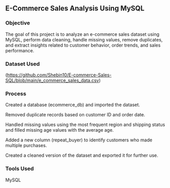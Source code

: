 ## E-Commerce Sales Analysis Using MySQL

### Objective
The goal of this project is to analyze an e-commerce sales dataset using MySQL, perform data cleaning, handle missing values, remove duplicates, and extract insights related to customer behavior, order trends, and sales performance.

### Dataset Used
(https://github.com/Shebin10/E-commerce-Sales-SQL/blob/main/e_commerce_sales_data.csv)


### Process
Created a database (ecommerce_db) and imported the dataset.

Removed duplicate records based on customer ID and order date.

Handled missing values using the most frequent region and shipping status and filled missing age values with the average age.

Added a new column (repeat_buyer) to identify customers who made multiple purchases.

Created a cleaned version of the dataset and exported it for further use.

### Tools Used
MySQL
